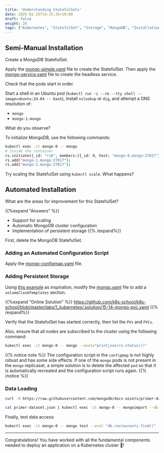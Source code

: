 ```yaml
---
title: 'Understanding StatefulSets'
date: 2025-02-25T14:15:26+10:00
draft: false
weight: 20
tags: ["Kubernetes", "StatefulSet", "Storage", "MongoDB", "Installation", "CKA"]
---
```


## Semi-Manual Installation

Create a MongoDB StatefulSet.

Apply the [mongo-simple.yaml](https://github.com/k8s-school/k8s-school/blob/master/labs/1_kubernetes/15-10-mongo-simple.yaml) file to create the StatefulSet.
Then apply the [mongo-service.yaml](https://github.com/k8s-school/k8s-school/blob/master/labs/1_kubernetes/15-11-mongo-service.yaml) file to create the headless service.

Check that the pods start in order.

Start a shell in an Ubuntu pod (`kubectl run -i --rm --tty shell --image=ubuntu:24.04 -- bash`), install `nslookup` or `dig`, and attempt a DNS resolution of:

* `mongo`
* `mongo-1.mongo`

What do you observe?

To initialize MongoDB, use the following commands:

```bash
kubectl exec -it mongo-0 -- mongo
# Inside the container
rs.initiate({_id: "rs0", members:[{_id: 0, host: "mongo-0.mongo:27017"}]});
rs.add("mongo-1.mongo:27017");
rs.add("mongo-2.mongo:27017");
```

Try scaling the StatefulSet using `kubectl scale`. What happens?

## Automated Installation

What are the areas for improvement for this StatefulSet?

{{%expand "Answers" %}}
- Support for scaling
- Automatic MongoDB cluster configuration
- Implementation of persistent storage
{{% /expand%}}

First, delete the MongoDB StatefulSet.

### Adding an Automated Configuration Script

Apply the [mongo-configmap.yaml](https://github.com/k8s-school/k8s-school/blob/master/labs/1_kubernetes/15-12-mongo-configmap.yaml) file.

### Adding Persistent Storage

Using [this example](https://kubernetes.io/docs/concepts/workloads/controllers/statefulset/#components) as inspiration, modify the [mongo.yaml](https://github.com/k8s-school/k8s-school/blob/master/labs/1_kubernetes/15-13-mongo.yaml) file to add a `volumeClaimTemplates` section.

{{%expand "Online Solution" %}}
https://github.com/k8s-school/k8s-school/blob/master/labs/1_kubernetes/.solution/15-14-mongo-pvc.yaml
{{% /expand%}}

Verify that the StatefulSet has started correctly, then list the `PVs` and `PVCs`.

Also, ensure that all nodes are subscribed to the cluster using the following command:

```bash
kubectl exec -it mongo-0 -- mongo --eval="printjson(rs.status())"
```

{{% notice note %}}
The configuration script in the `configmap` is not highly robust and has some side effects.
If one of the `mongo` pods is not present in the `mongo` replicaset, a simple solution is to delete the affected `pod` so that it is automatically recreated and the configuration script runs again.
{{% /notice %}}

### Data Loading

```bash
curl -O https://raw.githubusercontent.com/mongodb/docs-assets/primer-dataset/primer-dataset.json

cat primer-dataset.json | kubectl exec -it mongo-0 -- mongoimport --db test --collection restaurants --drop
```

Finally, test data access:

```bash
kubectl exec -it mongo-0 -- mongo test --eval "db.restaurants.find()"
```

---

Congratulations! You have worked with all the fundamental components needed to deploy an application on a Kubernetes cluster 🚀!
